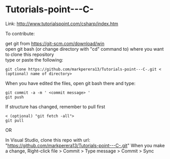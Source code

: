 # Tutorials-point---C-
  
  Link: http://www.tutorialspoint.com/csharp/index.htm
  
To contribute: 
  
get git from https://git-scm.com/download/win  
open git bash (or change directory with "cd" command to) where you want to clone this repository  
type or paste the following:  

    git clone https://github.com/markperera13/Tutorials-point---C-.git < (optional) name of directory>  

When you have edited the files, open git bash there and type:  

    git commit -a -m ' <commit message> '  
    git push  

If structure has changed, remember to pull first  

    < (optional) "git fetch -all">  
    git pull  


OR


In Visual Studio, clone this repo with url: "https://github.com/markperera13/Tutorials-point---C-.git"
When you make a change, Right-click file \> Commit \> Type message \> Commit \> Sync  
